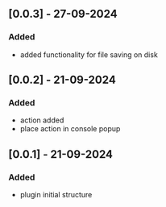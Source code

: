 
## [0.0.3] - 27-09-2024
### Added
- added functionality for file saving on disk

## [0.0.2] - 21-09-2024
### Added
- action added
- place action in console popup

## [0.0.1] - 21-09-2024
### Added
- plugin initial structure
